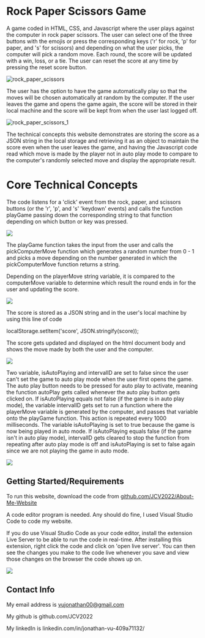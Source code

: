 # Rock Paper Scissors Game

A game coded in HTML, CSS, and Javascript where the user plays against the computer in rock paper scissors. The user can select one of the three buttons with the emojis or press the corresponding keys ('r' for rock, 'p' for paper, and 's' for scissors) and depending on what the user picks, the computer will pick a random move. Each round, the score will be updated with a win, loss, or a tie. The user can reset the score at any time by pressing the reset score button. 

![rock_paper_scissors](images/rock_paper_scissors.gif)

The user has the option to have the game automatically play so that the moves will be chosen automatically at random by the computer. If the user leaves the game and opens the game again, the score will be stored in their local machine and the score will be kept from when the user last logged off. 

![rock_paper_scissors_1](images/rock_paper_scissors_1.gif)

The technical concepts this website demonstrates are storing the score as a JSON string in the local storage and retrieving it as an object to maintain the score even when the user leaves the game, and having the Javascript code read which move is made by the player not in auto play mode to compare to the computer's randomly selected move and display the appropriate result.

# Core Technical Concepts

The code listens for a 'click' event from the rock, paper, and scissors buttons (or the 'r', 'p', and 's' 'keydown' events) and calls the function playGame passing down the corresponding string to that function depending on which button or key was pressed.

![](images/js.png)

The playGame function takes the input from the user and calls the pickComputerMove function which generates a random number from 0 - 1 and picks a move depending on the number generated in which the pickComputerMove function returns a string.

Depending on the playerMove string variable, it is compared to the computerMove variable to determine which result the round ends in for the user and updating the score.

![](images/js1.png)

The score is stored as a JSON string and in the user's local machine by using this line of code 

localStorage.setItem(&#39;score&#39;, JSON.stringify(score));

The score gets updated and displayed on the html document body and shows the move made by both the user and the computer. 

![](images/js2.png)



Two variable, isAutoPlaying and intervalID are set to false since the user can't set the game to auto play mode when the user first opens the game. The auto play button needs to be pressed for auto play to activate, meaning the function autoPlay gets called whenever the auto play button gets clicked on. If isAutoPlaying equals not false (if the game is in auto play mode), the variable intervalID gets set to run a function where the playerMove variable is generated by the computer, and passes that variable onto the playGame function. This action is repeated every 1000 milliseconds. The variable isAutoPlaying is set to true because the game is now being played in auto mode. If isAutoPlaying equals false (if the game isn't in auto play mode), intervalID gets cleared to stop the function from repeating after auto play mode is off and isAutoPlaying is set to false again since we are not playing the game in auto mode. 

![](images/js3.png)

## Getting Started/Requirements

To run this website, download the code from [github.com/JCV2022/About-Me-Website](https://github.com/JCV2022/About-Me-Website)

A code editor program is needed. Any should do fine, I used Visual Studio Code to code my website.

If you do use Visual Studio Code as your code editor, install the extension Live Server to be able to run the code in real-time. After installing this extension, right click the code and click on 'open live server'. You can then see the changes you make to the code live whenever you save and view those changes on the browser the code shows up on.

![](images/liveserver.png)

## Contact Info

My email address is vujonathan00@gmail.com

My github is github.com/JCV2022

My linkedIn is linkedin.com/in/jonathan-vu-409a71132/

